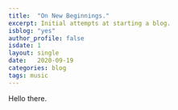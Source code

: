 ```yaml
---
title:  "On New Beginnings."
excerpt: Initial attempts at starting a blog.
isblog: "yes"
author_profile: false
isdate: 1
layout: single
date:   2020-09-19
categories: blog
tags: music
---
```


Hello there.